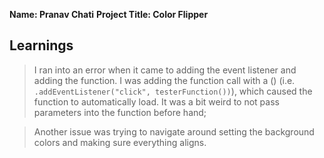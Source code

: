 **Name: Pranav Chati**
**Project Title: Color Flipper**

## Learnings
> I ran into an error when it came to adding the event listener and adding the function. I was adding the function call with a () (i.e. `.addEventListener("click", testerFunction())`), which caused the function to automatically load. It was a bit weird to not pass parameters into the function before hand;

> Another issue was trying to navigate around setting the background colors and making sure everything aligns.